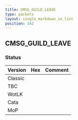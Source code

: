 ```yaml
---
title: CMSG_GUILD_LEAVE
type: packets
layout: single_markdown_in_list
position: 142
---
```


## CMSG_GUILD_LEAVE

### Status

Version | Hex | Comment
---------- | ---------- | ---------- 
Classic |  |  
TBC |  |  
WotLK |  |  
Cata |  |  
MoP |  |  